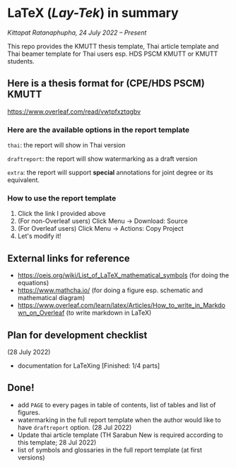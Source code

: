 # LaTeX (*Lay-Tek*) in summary
*Kittapat Ratanaphupha, 24 July 2022 – Present*

This repo provides the KMUTT thesis template, Thai article template and Thai beamer template for Thai users esp. HDS PSCM KMUTT or KMUTT students.

## Here is a thesis format for (CPE/HDS PSCM) KMUTT
https://www.overleaf.com/read/vwtpfxztqgbv

### Here are the available options in the report template

`thai`: the report will show in Thai version

`draftreport`: the report will show watermarking as a draft version

`extra`: the report will support **special** annotations for joint degree or its equivalent.

### How to use the report template
1. Click the link I provided above
2. (For non-Overleaf users) Click Menu -> Download: Source
3. (For Overleaf users) Click Menu -> Actions: Copy Project
4. Let's modify it!

## External links for reference
- https://oeis.org/wiki/List_of_LaTeX_mathematical_symbols (for doing the equations)
- https://www.mathcha.io/ (for doing a figure esp. schematic and mathematical diagram)
- https://www.overleaf.com/learn/latex/Articles/How_to_write_in_Markdown_on_Overleaf (to write markdown in LaTeX)

## Plan for development checklist
(28 July 2022)
- documentation for LaTeXing [Finished: 1/4 parts]

## Done!
- add `PAGE` to every pages in table of contents, list of tables and list of figures.
- watermarking in the full report template when the author would like to have `draftreport` option. (28 Jul 2022)
- Update thai article template (TH Sarabun New is required according to this template; 28 Jul 2022)
- list of symbols and glossaries in the full report template (at first versions)
